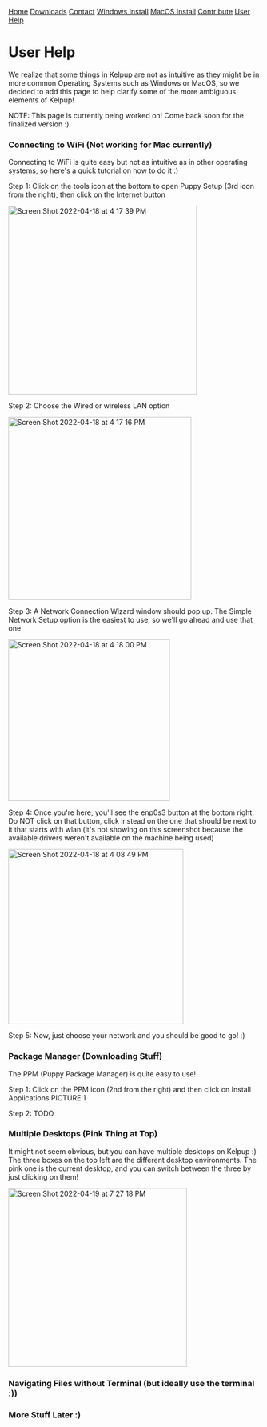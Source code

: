 <a href="../Home/index.html" class="btn">Home</a> <a href="../Instructions/Releases.html" class="btn">Downloads</a> <a href="../Contact/contact.html" class="btn">Contact</a> <a href="../Instructions/WindowsDownload.html" class="btn">Windows Install</a> <a href="../Instructions/MacDownload.html" class="btn">MacOS Install</a> <a href="../Contribute/contribute.html" class="btn">Contribute</a> <a href="../User/user.html" class="btn">User Help</a> 

# User Help
We realize that some things in Kelpup are not as intuitive as they might be in more common Operating Systems such as Windows or MacOS, so we decided to add this page to help clarify some of the more ambiguous elements of Kelpup!

NOTE: This page is currently being worked on! Come back soon for the finalized version :)

### Connecting to WiFi (Not working for Mac currently)
Connecting to WiFi is quite easy but not as intuitive as in other operating systems, so here's a quick tutorial on how to do it :)

Step 1: Click on the tools icon at the bottom to open Puppy Setup (3rd icon from the right), then click on the Internet button

<img width="377" alt="Screen Shot 2022-04-18 at 4 17 39 PM" src="https://user-images.githubusercontent.com/65368903/163871270-e2fa9020-ece9-4a7c-b833-afaad6bf58c2.png">

Step 2: Choose the Wired or wireless LAN option

<img width="366" alt="Screen Shot 2022-04-18 at 4 17 16 PM" src="https://user-images.githubusercontent.com/65368903/163871220-4026b4d7-bc67-44a1-9a52-0935aad18554.png">

Step 3: A Network Connection Wizard window should pop up. The Simple Network Setup option is the easiest to use, so we'll go ahead and use that one

<img width="323" alt="Screen Shot 2022-04-18 at 4 18 00 PM" src="https://user-images.githubusercontent.com/65368903/163871323-5e1c5dd2-de4e-455e-9ca5-ed6a8ed9d993.png">

Step 4: Once you're here, you'll see the enp0s3 button at the bottom right. Do NOT click on that button, click instead on the one that should be next to it that starts with wlan (it's not showing on this screenshot because the available drivers weren't available on the machine being used)

<img width="350" alt="Screen Shot 2022-04-18 at 4 08 49 PM" src="https://user-images.githubusercontent.com/65368903/163871172-5a3feb1d-ec64-402f-89ba-ff3dfa2f8401.png">


Step 5: Now, just choose your network and you should be good to go! :)

### Package Manager (Downloading Stuff)
The PPM (Puppy Package Manager) is quite easy to use!

Step 1: Click on the PPM icon (2nd from the right) and then click on Install Applications
PICTURE 1

Step 2: TODO

### Multiple Desktops (Pink Thing at Top)
It might not seem obvious, but you can have multiple desktops on Kelpup :) The three boxes on the top left are the different desktop environments. The pink one is the current desktop, and you can switch between the three by just clicking on them!

<img width="357" alt="Screen Shot 2022-04-19 at 7 27 18 PM" src="https://user-images.githubusercontent.com/65368903/164117532-02037896-d7bb-4e90-a4e7-c4a771fb6ce4.png">

### Navigating Files without Terminal (but ideally use the terminal :))
### More Stuff Later :)

